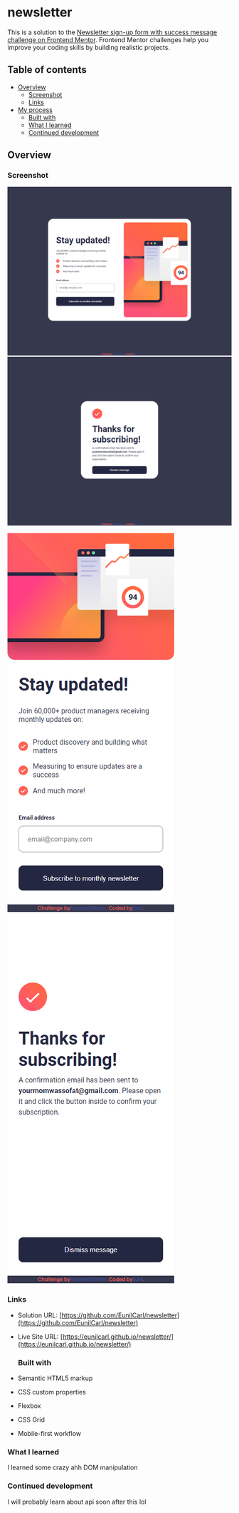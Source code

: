 # newsletter

This is a solution to the [Newsletter sign-up form with success message challenge on Frontend Mentor](https://www.frontendmentor.io/challenges/newsletter-signup-form-with-success-message-3FC1AZbNrv). Frontend Mentor challenges help you improve your coding skills by building realistic projects. 

## Table of contents

- [Overview](#overview)
  - [Screenshot](#screenshot)
  - [Links](#links)
- [My process](#my-process)
  - [Built with](#built-with)
  - [What I learned](#what-i-learned)
  - [Continued development](#continued-development)

## Overview


### Screenshot

![Desktop View](readme/1440.png)
![Desktop Success View](readme/1440%20success.png)

![Mobile View](readme/mobile.png)
![Mobile Success View](readme/mobile%20success.png)

### Links

- Solution URL: [https://github.com/EunilCarl/newsletter](https://github.com/EunilCarl/newsletter)
- Live Site URL: [https://eunilcarl.github.io/newsletter/](https://eunilcarl.github.io/newsletter/)

  ### Built with

- Semantic HTML5 markup
- CSS custom properties
- Flexbox
- CSS Grid
- Mobile-first workflow

### What I learned

I learned some crazy ahh DOM manipulation

### Continued development

I will probably learn about api soon after this lol
